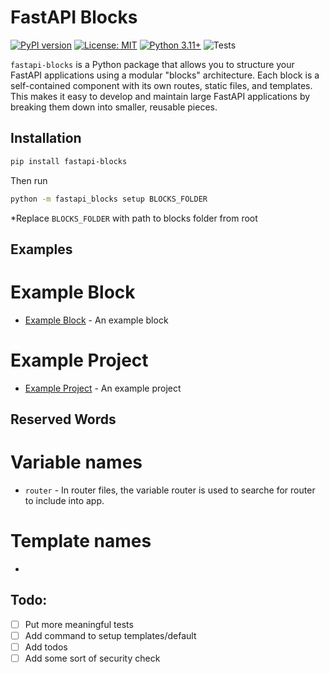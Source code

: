 # FastAPI Blocks

[![PyPI version](https://badge.fury.io/py/fastapi-blocks.svg)](https://badge.fury.io/py/fastapi-blocks)
[![License: MIT](https://img.shields.io/badge/License-MIT-yellow.svg)](https://opensource.org/licenses/MIT)
[![Python 3.11+](https://img.shields.io/badge/python-3.11+-blue.svg)](https://www.python.org/downloads/release/python-311/)
![Tests](https://github.com/r3sbarra/fastapi-blocks/actions/workflows/python-tests.yml/badge.svg)


`fastapi-blocks` is a Python package that allows you to structure your FastAPI applications using a modular "blocks" architecture. Each block is a self-contained component with its own routes, static files, and templates. This makes it easy to develop and maintain large FastAPI applications by breaking them down into smaller, reusable pieces.

## Installation

```bash
pip install fastapi-blocks
```

Then run
```bash
python -m fastapi_blocks setup BLOCKS_FOLDER
```
*Replace `BLOCKS_FOLDER` with path to blocks folder from root

## Examples

# Example Block
- [Example Block](https://github.com/r3sbarra/fablocks-example-block) - An example block

# Example Project
- [Example Project](https://github.com/r3sbarra/fablocks-example-project) - An example project

## Reserved Words

# Variable names
- `router` - In router files, the variable router is used to searche for router to include into app.

# Template names
- 

## Todo:

- [ ] Put more meaningful tests
- [ ] Add command to setup templates/default
- [ ] Add todos
- [ ] Add some sort of security check   